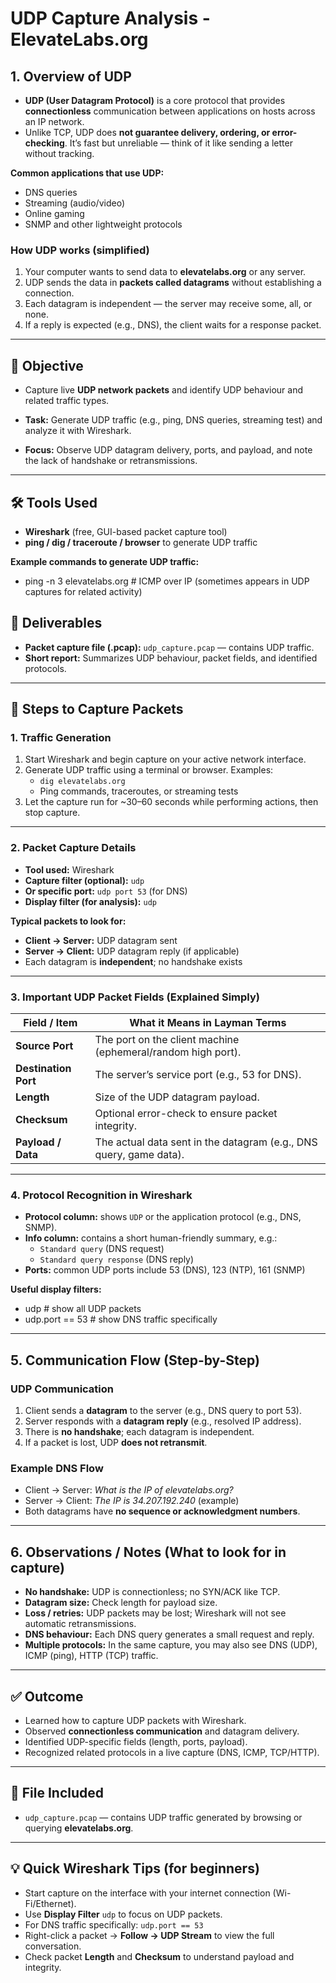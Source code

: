 # UDP Capture Analysis - ElevateLabs.org

## 1. Overview of UDP
- **UDP (User Datagram Protocol)** is a core protocol that provides **connectionless** communication between applications on hosts across an IP network.  
- Unlike TCP, UDP does **not guarantee delivery, ordering, or error-checking**. It’s fast but unreliable — think of it like sending a letter without tracking.  

**Common applications that use UDP:**  
- DNS queries  
- Streaming (audio/video)  
- Online gaming  
- SNMP and other lightweight protocols  

### How UDP works (simplified)
1. Your computer wants to send data to **elevatelabs.org** or any server.  
2. UDP sends the data in **packets called datagrams** without establishing a connection.  
3. Each datagram is independent — the server may receive some, all, or none.  
4. If a reply is expected (e.g., DNS), the client waits for a response packet.  

---

## 🎯 Objective
- Capture live **UDP network packets** and identify UDP behaviour and related traffic types.  

- **Task:** Generate UDP traffic (e.g., ping, DNS queries, streaming test) and analyze it with Wireshark.  
- **Focus:** Observe UDP datagram delivery, ports, and payload, and note the lack of handshake or retransmissions.  

---

## 🛠 Tools Used
- **Wireshark** (free, GUI-based packet capture tool)  
- **ping / dig / traceroute / browser** to generate UDP traffic  

**Example commands to generate UDP traffic:**
- ping -n 3 elevatelabs.org    # ICMP over IP (sometimes appears in UDP captures for related activity)

## 📂 Deliverables

- **Packet capture file (.pcap):** `udp_capture.pcap` — contains UDP traffic.  
- **Short report:** Summarizes UDP behaviour, packet fields, and identified protocols.  

---

## 🧭 Steps to Capture Packets

### 1. Traffic Generation
1. Start Wireshark and begin capture on your active network interface.  
2. Generate UDP traffic using a terminal or browser. Examples:  
   - `dig elevatelabs.org`  
   - Ping commands, traceroutes, or streaming tests  
3. Let the capture run for ~30–60 seconds while performing actions, then stop capture.  

---

### 2. Packet Capture Details

- **Tool used:** Wireshark  
- **Capture filter (optional):** `udp`  
- **Or specific port:** `udp port 53` (for DNS)  
- **Display filter (for analysis):** `udp`  

**Typical packets to look for:**  
- **Client → Server:** UDP datagram sent  
- **Server → Client:** UDP datagram reply (if applicable)  
- Each datagram is **independent**; no handshake exists  

---

### 3. Important UDP Packet Fields (Explained Simply)

| Field / Item        | What it Means in Layman Terms |
|--------------------|-------------------------------|
| **Source Port**     | The port on the client machine (ephemeral/random high port). |
| **Destination Port**| The server’s service port (e.g., 53 for DNS). |
| **Length**          | Size of the UDP datagram payload. |
| **Checksum**        | Optional error-check to ensure packet integrity. |
| **Payload / Data**  | The actual data sent in the datagram (e.g., DNS query, game data). |

---

### 4. Protocol Recognition in Wireshark

- **Protocol column:** shows `UDP` or the application protocol (e.g., DNS, SNMP).  
- **Info column:** contains a short human-friendly summary, e.g.:  
  - `Standard query` (DNS request)  
  - `Standard query response` (DNS reply)  
- **Ports:** common UDP ports include 53 (DNS), 123 (NTP), 161 (SNMP)  

**Useful display filters:**  
- udp                    # show all UDP packets
- udp.port == 53          # show DNS traffic specifically

---

## 5. Communication Flow (Step-by-Step)

### UDP Communication
1. Client sends a **datagram** to the server (e.g., DNS query to port 53).  
2. Server responds with a **datagram reply** (e.g., resolved IP address).  
3. There is **no handshake**; each datagram is independent.  
4. If a packet is lost, UDP **does not retransmit**.  

### Example DNS Flow
- Client → Server: *What is the IP of elevatelabs.org?*  
- Server → Client: *The IP is 34.207.192.240* (example)  
- Both datagrams have **no sequence or acknowledgment numbers**.  

---

## 6. Observations / Notes (What to look for in capture)
- **No handshake:** UDP is connectionless; no SYN/ACK like TCP.  
- **Datagram size:** Check length for payload size.  
- **Loss / retries:** UDP packets may be lost; Wireshark will not see automatic retransmissions.  
- **DNS behaviour:** Each DNS query generates a small request and reply.  
- **Multiple protocols:** In the same capture, you may also see DNS (UDP), ICMP (ping), HTTP (TCP) traffic.  

---

## ✅ Outcome
- Learned how to capture UDP packets with Wireshark.  
- Observed **connectionless communication** and datagram delivery.  
- Identified UDP-specific fields (length, ports, payload).  
- Recognized related protocols in a live capture (DNS, ICMP, TCP/HTTP).  

---

## 📎 File Included
- `udp_capture.pcap` — contains UDP traffic generated by browsing or querying **elevatelabs.org**.  

---

## 💡 Quick Wireshark Tips (for beginners)
- Start capture on the interface with your internet connection (Wi-Fi/Ethernet).  
- Use **Display Filter** `udp` to focus on UDP packets.  
- For DNS traffic specifically: `udp.port == 53`  
- Right-click a packet → **Follow → UDP Stream** to view the full conversation.  
- Check packet **Length** and **Checksum** to understand payload and integrity.
